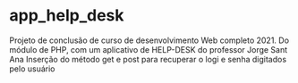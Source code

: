 # app_help_desk
 Projeto de conclusão de curso de desenvolvimento Web completo 2021. Do módulo de PHP, com um aplicativo de HELP-DESK do professor Jorge Sant Ana
Inserção do método get e post para recuperar o logi e senha digitados pelo usuário
